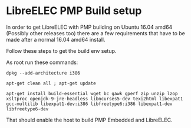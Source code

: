 # LibreELEC PMP Build setup

In order to get LibreELEC with PMP building on Ubuntu 16.04 amd64 (Possibly other releases too) there are a few requirements that have to be made after a normal 16.04 amd64 install.

Follow these steps to get the build env setup.

As root run these commands:

`dpkg --add-architecture i386`

`apt-get clean all ; apt-get update`

`apt-get install build-essential wget bc gawk gperf zip unzip lzop xsltproc openjdk-9-jre-headless libncurses5-dev texi2html libexpat1 gcc-multilib libexpat1-dev:i386 libfreetype6:i386 libexpat1-dev libfreetype6-dev`

That should enable the host to build PMP Embedded and LibreELEC.
